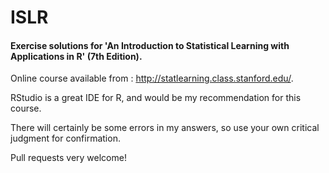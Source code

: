 # ISLR

#### Exercise solutions for 'An Introduction to Statistical Learning with Applications in R' (7th Edition).

Online course available from : http://statlearning.class.stanford.edu/.

RStudio is a great IDE for R, and would be my recommendation for this course.

There will certainly be some errors in my answers, so use your own critical judgment for confirmation.

Pull requests very welcome!
